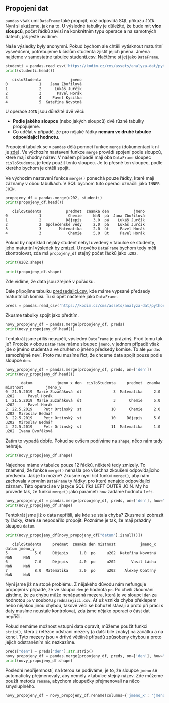 ## Propojení dat

`pandas` však umí `DataFrame` také propojit, což odpovídá SQL příkazu `JOIN`. Nyní si ukážeme, jak na to. U výsledné tabulky je důležité, že bude mít **více sloupců**, počet řádků závisí na konkrétním typu operace a na samotných datech, jak ještě uvidíme.

Naše výsledky byly anonymní. Pokud bychom ale chtěli vytisknout maturitní vysvědčení, potřebujeme k číslům studenta zjistit jejich jména. Jména najdeme v samostatné tabulce [studenti.csv](assets/studenti.csv). Načtěme si jej jako `DataFrame`.

```py
studenti = pandas.read_csv('https://kodim.cz/cms/assets/analyza-dat/python-data-1/python-pro-data-1/agregace-a-spojovani/propojeni-dat/studenti.csv')
print(studenti.head())
```

```shell
   cisloStudenta             jméno
0              1    Jana Zbořilová
1              2      Lukáš Jurčík
2              3       Pavel Horák
3              4     Pavel Kysilka
4              5  Kateřina Novotná
```

U operace `JOIN` jsou důležité dvě věci:

- **Podle jakého sloupce** (nebo jakých sloupců) dvě různé tabulky propojujeme.
- Co udělat v případě, že pro nějaké řádky **nemám ve druhé tabulce odpovídající hodnotu**.

Propojení tabulek se v `pandas` dělá pomocí funkce `merge` (dokumentaci k ní je [zde](https://pandas.pydata.org/pandas-docs/stable/reference/api/pandas.DataFrame.merge.html)). Ve výchozím nastavení funkce `merge` provádí spojení podle sloupců, které mají shodný název. V našem případě mají oba `DataFrame` sloupec `cisloStudenta`, je tedy použit tento sloupec. Je to přesně ten sloupec, podle kterého bychom je chtěli spojit.

Ve výchozím nastavení funkce `merge()` ponechá pouze řádky, které mají záznamy v obou tabulkách. V SQL bychom tuto operaci označili jako `INNER JOIN`.

```py
propojeny_df = pandas.merge(u202, studenti)
print(propojeny_df.head())
```

```shell
   cisloStudenta           predmet  znamka den           jmeno
0              1            Chemie     NaN  pá  Jana Zbořilová
1              2           Dějepis     3.0  pá    Lukáš Jurčík
2              2  Společenské vědy     2.0  pá    Lukáš Jurčík
3              3        Matematika     2.0  út     Pavel Horák
4              3            Chemie     5.0  út     Pavel Horák
```

Pokud by například nějaký student nebyl uvedený v tabulce se studenty, jeho maturitní výsledek by zmizel. U nového `DataFrame` bychom tedy měli zkontrolovat, zda má `propojeny_df` stejný počet řádků jako `u202`.

```py
print(u202.shape)
```

```py
print(propojeny_df.shape)
```

Zde vidíme, že data jsou zřejmě v pořádku.

Dále připojíme tabulku [predsedajici.csv](assets/predsedajici.csv), kde máme vypsané předsedy maturitních komisí. Tu si opět načteme jako `DataFrame`.

```py
preds = pandas.read_csv('https://kodim.cz/cms/assets/analyza-dat/python-data-1/python-pro-data-1/agregace-a-spojovani/propojeni-dat/predsedajici.csv')
```

Zkusme tabulky spojit jako předtím.

```py
novy_propojeny_df = pandas.merge(propojeny_df, preds)
print(novy_propojeny_df.head())
```

Tentokrát jsme příliš neuspěli, výsledný `DataFrame` je prázdný. Proč tomu tak je? Protože v obou `DataFrame` máme sloupec `jmeno`, v jednom případě však jde o jméno studenta a ve druhém o jméno předsedy komise. To ale `pandas` samozřejmě neví. Proto mu musíme říct, že chceme data spojit pouze podle sloupce `den`.

```py
novy_propojeny_df = pandas.merge(propojeny_df, preds, on=['den'])
print(novy_propojeny_df.head())
```

```shell
       datum           jmeno_x den  cisloStudenta     predmet  znamka mistnost          jmeno_y
0  21.5.2019  Marie Zuzaňáková  út              3  Matematika     2.0     u202      Pavel Horák
1  21.5.2019  Marie Zuzaňáková  út              3      Chemie     5.0     u202      Pavel Horák
2  22.5.2019     Petr Ortinský  st             10      Chemie     2.0     u202  Miroslav Bednář
3  22.5.2019     Petr Ortinský  st             10     Dějepis     5.0     u202  Miroslav Bednář
4  22.5.2019     Petr Ortinský  st             11  Matematika     1.0     u202  Ivana Dvořáková
```

Zatím to vypadá dobře. Pokud se ovšem podíváme na `shape`, něco nám tady nehraje.

```py
print(novy_propojeny_df.shape)
```

Najednou máme v tabulce pouze 12 řádků, některé tedy zmizely. To znamená, že funkce `merge()` nenašla pro všechna zkoušení odpovídajícího předsedu. Jak je to možné? Zkusme nyní říct funkci `merge()`, aby nám zachovala v prvním `DataFrame` ty řádky, pro které nenajde odpovídající záznam. Této operaci se v jazyce SQL říká LEFT OUTER JOIN. My ho provede tak, že funkci `merge()` jako parametr `how` zadáme hodnotu `left`.

```py
novy_propojeny_df = pandas.merge(propojeny_df, preds, on=['den'], how="outer")
print(novy_propojeny_df.shape)
```

Tentokrát jsme již o data nepřišli, ale kde se stala chyba? Zkusme si zobrazit ty řádky, které se nepodařilo propojit. Poznáme je tak, že mají prázdný sloupec `datum`.

```py
print(novy_propojeny_df[novy_propojeny_df["datum"].isnull()])
```

```shell
   cisloStudenta     predmet  znamka den mistnost           jmeno_x datum jmeno_y
5            5.0     Dějepis     1.0  po     u202  Kateřina Novotná   NaN     NaN
6            7.0     Dějepis     4.0  po     u202       Vasil Lácha   NaN     NaN
7            8.0  Matematika     2.0  po     u202    Alexey Opatrný   NaN     NaN
```

Nyní jsme již na stopě problému. Z nějakého důvodu nám nefunguje propojení v případě, že ve sloupci `den` je hodnota `po`. Po chvíli zkoumání zjistíme, že za chybu může nenápadná mezera, která je ve sloupci `den` za hodnotou `po` v souboru `prednasejici.csv`. Ať už vznikla chyba překlepem nebo nějakou jinou chybou, takové věci se bohužel stávají a proto při práci s daty musíme neustále kontrolovat, zda jsme nějako operací o část dat nepřišli.

Pokud nemáme možnost vstupní data opravit, můžeme použít funkci `strip()`, která z řetězce odstraní mezery (a další bílé znaky) na začátku a na konci. Tyto mezery jsou v drtivé většině případů způsobeny chybou a proto jejich odstraněním nic nezkazíme.

```py
preds["den"] = preds["den"].str.strip()
novy_propojeny_df = pandas.merge(propojeny_df, preds, on=['den'], how="outer")
print(novy_propojeny_df.shape)
```

Poslední nepříjemností, na kterou se podíváme, je to, že sloupce `jmeno` se automaticky přejmenovaly, aby neměly v tabulce stejný název. Zde můžeme použít metodu `rename`, abychom sloupečky přejmenovali na něco smysluplného.

```py
novy_propojeny_df = novy_propojeny_df.rename(columns={'jmeno_x': 'jmeno', 'jmeno_y': 'predseda'})
```
